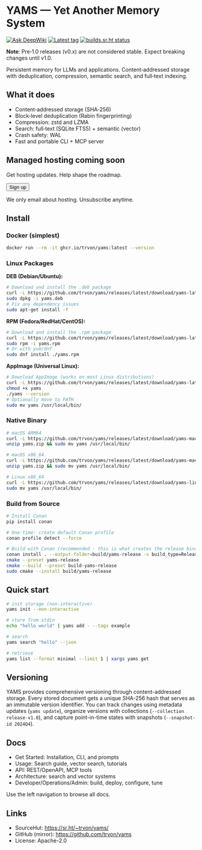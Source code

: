 # YAMS — Yet Another Memory System

[![Ask DeepWiki](https://deepwiki.com/badge.svg)](https://deepwiki.com/trvon/yams)  [![Latest tag](https://img.shields.io/github/v/tag/trvon/yams?sort=semver&label=latest%20tag)](https://github.com/trvon/yams/tags)  [![builds.sr.ht status](https://builds.sr.ht/~trvon.svg)](https://builds.sr.ht/~trvon?)

**Note**: Pre‑1.0 releases (v0.x) are not considered stable. Expect breaking changes until v1.0.

Persistent memory for LLMs and applications. Content‑addressed storage with deduplication, compression, semantic search, and full‑text indexing.

## What it does

- Content‑addressed storage (SHA‑256)
- Block‑level deduplication (Rabin fingerprinting)
- Compression: zstd and LZMA
- Search: full‑text (SQLite FTS5) + semantic (vector)
- Crash safety: WAL
- Fast and portable CLI + MCP server

<div class="hero-cta">
  <h2>Managed hosting coming soon</h2>
  <p>Get hosting updates. Help shape the roadmap.</p>
  <button class="waitlist-toggle-btn" type="button">Sign up</button>
  <form action="https://formspree.io/f/xgvzbbzy" method="POST" class="waitlist-form" style="display:none">
    <input type="email" name="email" placeholder="email@domain.com" required />
    <input type="text" name="name" placeholder="Full name (optional)" />
    <input type="text" name="use_case" placeholder="Primary use case (optional)" />
    <!-- Honeypot field -->
    <input type="text" name="_gotcha" style="display:none" />
    <!-- Redirect to thanks page -->
    <input type="hidden" name="_redirect" value="/thanks/" />
    <!-- Tag the submission -->
    <input type="hidden" name="list" value="hosting-early-access" />
    <button type="submit">Join waitlist</button>
  </form>
  <p class="privacy-note">We only email about hosting. Unsubscribe anytime.</p>
</div>
<script>
document.addEventListener('DOMContentLoaded', function () {
  var cta = document.querySelector('.hero-cta');
  if (!cta) return;
  var btn = cta.querySelector('.waitlist-toggle-btn');
  var form = cta.querySelector('form.waitlist-form');
  var heading = cta.querySelector('h1, h2, h3, h4, h5, h6');
  if (!btn || !form) return;
  btn.addEventListener('click', function () {
    var isHidden = form.style.display === 'none' || form.hidden;
    form.style.display = isHidden ? '' : 'none';
    form.hidden = !isHidden;
    if (isHidden && heading && (heading.hidden || heading.getAttribute('aria-hidden') === 'true')) {
      heading.hidden = false;
      heading.removeAttribute('aria-hidden');
    }
  });
});
</script>


## Install

### Docker (simplest)

```bash
docker run --rm -it ghcr.io/trvon/yams:latest --version
```

### Linux Packages

**DEB (Debian/Ubuntu):**
```bash
# Download and install the .deb package
curl -L https://github.com/trvon/yams/releases/latest/download/yams-latest-amd64.deb -o yams.deb
sudo dpkg -i yams.deb
# Fix any dependency issues
sudo apt-get install -f
```

**RPM (Fedora/RedHat/CentOS):**
```bash
# Download and install the .rpm package
curl -L https://github.com/trvon/yams/releases/latest/download/yams-latest-x86_64.rpm -o yams.rpm
sudo rpm -i yams.rpm
# Or with yum/dnf
sudo dnf install ./yams.rpm
```

**AppImage (Universal Linux):**
```bash
# Download AppImage (works on most Linux distributions)
curl -L https://github.com/trvon/yams/releases/latest/download/yams-latest-x86_64.AppImage -o yams
chmod +x yams
./yams --version
# Optionally move to PATH
sudo mv yams /usr/local/bin/
```

### Native Binary

```bash
# macOS ARM64
curl -L https://github.com/trvon/yams/releases/latest/download/yams-macos-arm64.zip -o yams.zip
unzip yams.zip && sudo mv yams /usr/local/bin/

# macOS x86_64
curl -L https://github.com/trvon/yams/releases/latest/download/yams-macos-x86_64.zip -o yams.zip
unzip yams.zip && sudo mv yams /usr/local/bin/

# Linux x86_64
curl -L https://github.com/trvon/yams/releases/latest/download/yams-linux-x86_64.tar.gz | tar xz
sudo mv yams /usr/local/bin/
```

### Build from Source

```bash
# Install Conan
pip install conan

# One-time: create default Conan profile
conan profile detect --force

# Build with Conan (recommended - this is what creates the release binaries)
conan install . --output-folder=build/yams-release -s build_type=Release --build=missing
cmake --preset yams-release
cmake --build --preset build-yams-release
sudo cmake --install build/yams-release
```

## Quick start

```bash
# init storage (non-interactive)
yams init --non-interactive

# store from stdin
echo "hello world" | yams add - --tags example

# search
yams search "hello" --json

# retrieve
yams list --format minimal --limit 1 | xargs yams get
```

## Versioning

YAMS provides comprehensive versioning through content-addressed storage. Every stored document gets a unique SHA-256 hash that serves as an immutable version identifier. You can track changes using metadata updates (`yams update`), organize versions with collections (`--collection release-v1.0`), and capture point-in-time states with snapshots (`--snapshot-id 2024Q4`).

## Docs

- Get Started: Installation, CLI, and prompts
- Usage: Search guide, vector search, tutorials
- API: REST/OpenAPI, MCP tools
- Architecture: search and vector systems
- Developer/Operations/Admin: build, deploy, configure, tune

Use the left navigation to browse all docs.

## Links

- SourceHut: https://sr.ht/~trvon/yams/
- GitHub (mirror): https://github.com/trvon/yams
- License: Apache-2.0
